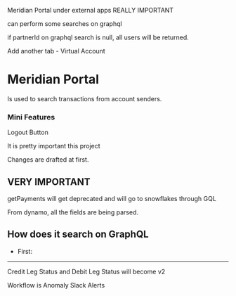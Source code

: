
Meridian Portal under external apps REALLY IMPORTANT

can perform some searches on graphql

if partnerId on graphql search is null, all users will be returned.

Add another tab - Virtual Account

# Meridian Portal

Is used to search transactions from account senders.

### Mini Features 

Logout Button


It is pretty important this project

Changes are drafted at first. 


## VERY IMPORTANT

getPayments will get deprecated and will go to snowflakes through GQL


From dynamo, all the fields are being parsed. 


## How does it search on GraphQL

- First: 

--------------------------

Credit Leg Status and Debit Leg Status will become v2

Workflow is Anomaly Slack Alerts

